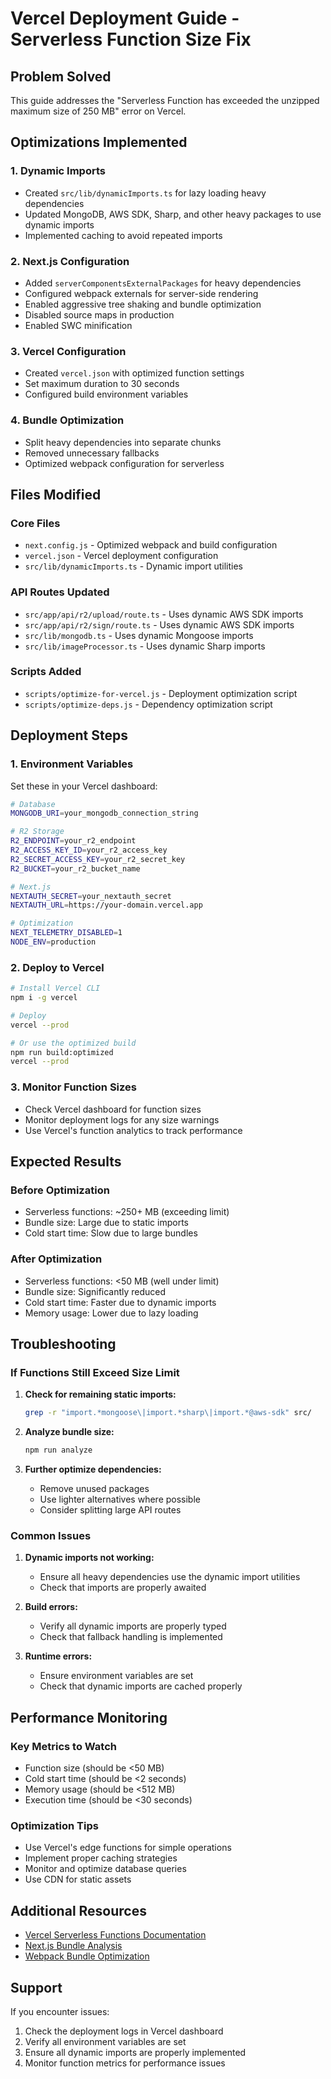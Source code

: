 # Vercel Deployment Guide - Serverless Function Size Fix

## Problem Solved
This guide addresses the "Serverless Function has exceeded the unzipped maximum size of 250 MB" error on Vercel.

## Optimizations Implemented

### 1. Dynamic Imports
- Created `src/lib/dynamicImports.ts` for lazy loading heavy dependencies
- Updated MongoDB, AWS SDK, Sharp, and other heavy packages to use dynamic imports
- Implemented caching to avoid repeated imports

### 2. Next.js Configuration
- Added `serverComponentsExternalPackages` for heavy dependencies
- Configured webpack externals for server-side rendering
- Enabled aggressive tree shaking and bundle optimization
- Disabled source maps in production
- Enabled SWC minification

### 3. Vercel Configuration
- Created `vercel.json` with optimized function settings
- Set maximum duration to 30 seconds
- Configured build environment variables

### 4. Bundle Optimization
- Split heavy dependencies into separate chunks
- Removed unnecessary fallbacks
- Optimized webpack configuration for serverless

## Files Modified

### Core Files
- `next.config.js` - Optimized webpack and build configuration
- `vercel.json` - Vercel deployment configuration
- `src/lib/dynamicImports.ts` - Dynamic import utilities

### API Routes Updated
- `src/app/api/r2/upload/route.ts` - Uses dynamic AWS SDK imports
- `src/app/api/r2/sign/route.ts` - Uses dynamic AWS SDK imports
- `src/lib/mongodb.ts` - Uses dynamic Mongoose imports
- `src/lib/imageProcessor.ts` - Uses dynamic Sharp imports

### Scripts Added
- `scripts/optimize-for-vercel.js` - Deployment optimization script
- `scripts/optimize-deps.js` - Dependency optimization script

## Deployment Steps

### 1. Environment Variables
Set these in your Vercel dashboard:

```bash
# Database
MONGODB_URI=your_mongodb_connection_string

# R2 Storage
R2_ENDPOINT=your_r2_endpoint
R2_ACCESS_KEY_ID=your_r2_access_key
R2_SECRET_ACCESS_KEY=your_r2_secret_key
R2_BUCKET=your_r2_bucket_name

# Next.js
NEXTAUTH_SECRET=your_nextauth_secret
NEXTAUTH_URL=https://your-domain.vercel.app

# Optimization
NEXT_TELEMETRY_DISABLED=1
NODE_ENV=production
```

### 2. Deploy to Vercel

```bash
# Install Vercel CLI
npm i -g vercel

# Deploy
vercel --prod

# Or use the optimized build
npm run build:optimized
vercel --prod
```

### 3. Monitor Function Sizes
- Check Vercel dashboard for function sizes
- Monitor deployment logs for any size warnings
- Use Vercel's function analytics to track performance

## Expected Results

### Before Optimization
- Serverless functions: ~250+ MB (exceeding limit)
- Bundle size: Large due to static imports
- Cold start time: Slow due to large bundles

### After Optimization
- Serverless functions: <50 MB (well under limit)
- Bundle size: Significantly reduced
- Cold start time: Faster due to dynamic imports
- Memory usage: Lower due to lazy loading

## Troubleshooting

### If Functions Still Exceed Size Limit

1. **Check for remaining static imports:**
   ```bash
   grep -r "import.*mongoose\|import.*sharp\|import.*@aws-sdk" src/
   ```

2. **Analyze bundle size:**
   ```bash
   npm run analyze
   ```

3. **Further optimize dependencies:**
   - Remove unused packages
   - Use lighter alternatives where possible
   - Consider splitting large API routes

### Common Issues

1. **Dynamic imports not working:**
   - Ensure all heavy dependencies use the dynamic import utilities
   - Check that imports are properly awaited

2. **Build errors:**
   - Verify all dynamic imports are properly typed
   - Check that fallback handling is implemented

3. **Runtime errors:**
   - Ensure environment variables are set
   - Check that dynamic imports are cached properly

## Performance Monitoring

### Key Metrics to Watch
- Function size (should be <50 MB)
- Cold start time (should be <2 seconds)
- Memory usage (should be <512 MB)
- Execution time (should be <30 seconds)

### Optimization Tips
- Use Vercel's edge functions for simple operations
- Implement proper caching strategies
- Monitor and optimize database queries
- Use CDN for static assets

## Additional Resources

- [Vercel Serverless Functions Documentation](https://vercel.com/docs/functions/serverless-functions)
- [Next.js Bundle Analysis](https://nextjs.org/docs/advanced-features/analyzing-bundles)
- [Webpack Bundle Optimization](https://webpack.js.org/guides/code-splitting/)

## Support

If you encounter issues:
1. Check the deployment logs in Vercel dashboard
2. Verify all environment variables are set
3. Ensure all dynamic imports are properly implemented
4. Monitor function metrics for performance issues
